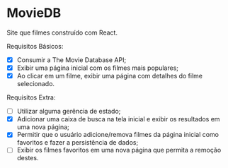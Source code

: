 # MovieDB
Site que filmes construído com React.

Requisitos Básicos:
- [X] Consumir a The Movie Database API;
- [X] Exibir uma página inicial com os filmes mais populares;
- [X] Ao clicar em um filme, exibir uma página com detalhes do filme selecionado.

Requisitos Extra:
- [ ] Utilizar alguma gerência de estado;
- [X] Adicionar uma caixa de busca na tela inicial e exibir os resultados em uma nova página;
- [X] Permitir que o usuário adicione/remova filmes da página inicial como favoritos e fazer a persistência de dados;
- [ ] Exibir os filmes favoritos em uma nova página que permita a remoção destes.
